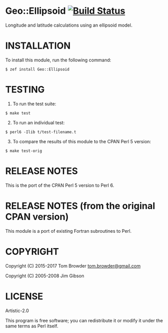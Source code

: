 # Geo::Ellipsoid [![Build Status](https://travis-ci.org/tbrowder/Geo-Ellipsoid-Perl6.svg?branch=master)](https://travis-ci.org/tbrowder/Geo-Ellipsoid-Perl6)

Longitude and latitude calculations using an ellipsoid model.

# INSTALLATION

To install this module, run the following command:

``` perl6
$ zef install Geo::Ellipsoid
```


# TESTING

1. To run the test suite:

``` perl6
$ make test
```

2. To run an individual test:

``` perl6
$ perl6 -Ilib t/test-filename.t
```

3. To compare the results of this module to the CPAN Perl 5 version:

``` perl6
$ make test-orig
```

# RELEASE NOTES

This is the port of the CPAN Perl 5 version to
Perl 6.

# RELEASE NOTES (from the original CPAN version)

This module is a port of existing Fortran subroutines to Perl.


# COPYRIGHT

Copyright (C) 2015-2017 Tom Browder <tom.browder@gmail.com>

Copyright (C) 2005-2008 Jim Gibson

# LICENSE

Artistic-2.0

This program is free software; you can redistribute it or modify it
under the same terms as Perl itself.
